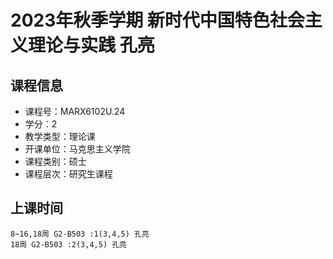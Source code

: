 # 2023年秋季学期 新时代中国特色社会主义理论与实践 孔亮






## 课程信息

- 课程号：MARX6102U.24
- 学分：2
- 教学类型：理论课
- 开课单位：马克思主义学院
- 课程类别：硕士
- 课程层次：研究生课程

## 上课时间

```
8~16,18周 G2-B503 :1(3,4,5) 孔亮
18周 G2-B503 :2(3,4,5) 孔亮
```

